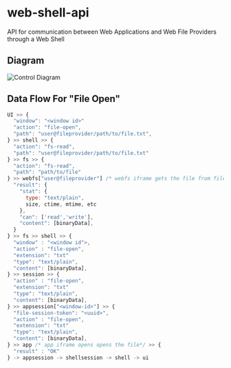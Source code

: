 # web-shell-api
API for communication between Web Applications and Web File Providers through a Web Shell

## Diagram
![Control Diagram](https://raw.githubusercontent.com/zocky/web-shell-api/master/diagram.png)

## Data Flow For "File Open"

```` js
UI >> {
  "window": "<window id>"
  "action": "file-open",
  "path": "user@fileprovider/path/to/file.txt",
} >> shell >> {
  "action": "fs-read",
  "path": "user@fileprovider/path/to/file.txt"
} >> fs >> {
  "action": "fs-read",
  "path": "path/to/file"
} >> webfs["user@fileprovider"] /* webfs iframe gets the file from file provider web service*/ >> { 
  "result": {
    "stat": {
      type: "text/plain",
      size, ctime, mtime, etc
    },
    "can": ['read','write'],
    "content": [binaryData],
  }
} >> fs >> shell >> {
  "window" : "<window id">,
  "action" : "file-open",
  "extension": "txt"
  "type": "text/plain",
  "content": [binaryData],
} >> session >> {
  "action" : "file-open",
  "extension": "txt"
  "type": "text/plain",
  "content": [binaryData],
} >> appsession["<window-id>"] >> {
  "file-session-token": "<uuid>",
  "action" : "file-open",
  "extension": "txt"
  "type": "text/plain",
  "content": [binaryData],
} >> app /* app iframe opens opens the file*/ >> {
  "result" : "OK"
} -> appsession -> shellsession -> shell -> ui 
````
